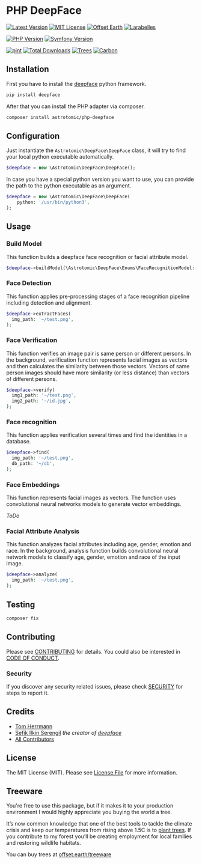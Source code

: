 # PHP DeepFace

[![Latest Version](http://img.shields.io/packagist/v/astrotomic/php-deepface.svg?label=Release&style=for-the-badge)](https://packagist.org/packages/astrotomic/php-deepface)
[![MIT License](https://img.shields.io/github/license/Astrotomic/php-deepface.svg?label=License&color=blue&style=for-the-badge)](https://github.com/Astrotomic/php-deepface/blob/master/LICENSE)
[![Offset Earth](https://img.shields.io/badge/Treeware-%F0%9F%8C%B3-green?style=for-the-badge)](https://plant.treeware.earth/Astrotomic/php-deepface)
[![Larabelles](https://img.shields.io/badge/Larabelles-%F0%9F%A6%84-lightpink?style=for-the-badge)](https://www.larabelles.com/)

[![PHP Version](https://img.shields.io/packagist/dependency-v/astrotomic/php-deepface/php?style=flat-square&label=PHP)](https://packagist.org/packages/astrotomic/php-deepface)
[![Symfony Version](https://img.shields.io/packagist/dependency-v/astrotomic/php-deepface/symfony/process?style=flat-square&label=Symfony)](https://packagist.org/packages/astrotomic/php-deepface)

[![pint](https://img.shields.io/github/actions/workflow/status/Astrotomic/php-deepface/pint.yml?style=flat-square&logo=github&logoColor=white&label=CS)](https://github.com/Astrotomic/php-deepface/actions/workflows/pint.yml)
[![Total Downloads](https://img.shields.io/packagist/dt/astrotomic/php-deepface.svg?label=Downloads&style=flat-square)](https://packagist.org/packages/astrotomic/php-deepface)
[![Trees](https://img.shields.io/ecologi/trees/astrotomic?style=flat-square)](https://forest.astrotomic.info)
[![Carbon](https://img.shields.io/ecologi/carbon/astrotomic?style=flat-square)](https://forest.astrotomic.info)

## Installation

First you have to install the [deepface](https://github.com/serengil/deepface/tree/master#installation--) python framework.
```bash
pip install deepface
```

After that you can install the PHP adapter via composer.
```bash
composer install astrotomic/php-deepface
```

## Configuration

Just instantiate the `Astrotomic\DeepFace\DeepFace` class, it will try to find your local python executable automatically.
```php
$deepface = new \Astrotomic\DeepFace\DeepFace();
```

In case you have a special python version you want to use, you can provide the path to the python executable as an argument.
```php
$deepface = new \Astrotomic\DeepFace\DeepFace(
    python: '/usr/bin/python3',
);
```

## Usage

### Build Model

This function builds a deepface face recognition or facial attribute model.

```php
$deepface->buildModel(\Astrotomic\DeepFace\Enums\FaceRecognitionModel::VGGFACE);
```

### Face Detection

This function applies pre-processing stages of a face recognition pipeline including detection and alignment.

```php
$deepface->extractFaces(
  img_path: '~/test.png',
);
```

### Face Verification

This function verifies an image pair is same person or different persons.
In the background, verification function represents facial images as vectors and then calculates the similarity between those vectors.
Vectors of same person images should have more similarity (or less distance) than vectors of different persons.

```php
$deepface->verify(
  img1_path: '~/test.png',
  img2_path: '~/id.jpg',
);
```

### Face recognition

This function applies verification several times and find the identities in a database.

```php
$deepface->find(
  img_path: '~/test.png',
  db_path: '~/db',
);
```

### Face Embeddings

This function represents facial images as vectors. 
The function uses convolutional neural networks models to generate vector embeddings.

_ToDo_

### Facial Attribute Analysis

This function analyzes facial attributes including age, gender, emotion and race. 
In the background, analysis function builds convolutional neural network models to classify age, gender, emotion and race of the input image.

```php
$deepface->analyze(
  img_path: '~/test.png',
);
```


## Testing

```bash
composer fix
```

## Contributing

Please see [CONTRIBUTING](https://github.com/Astrotomic/.github/blob/master/CONTRIBUTING.md) for details. You could also be interested in [CODE OF CONDUCT](https://github.com/Astrotomic/.github/blob/master/CODE_OF_CONDUCT.md).

### Security

If you discover any security related issues, please check [SECURITY](https://github.com/Astrotomic/.github/blob/master/SECURITY.md) for steps to report it.

## Credits

-   [Tom Herrmann](https://github.com/Gummibeer)
-   [Sefik Ilkin Serengil](https://github.com/serengil) _the creator of [deepface](https://github.com/serengil/deepface)_
-   [All Contributors](../../contributors)

## License

The MIT License (MIT). Please see [License File](LICENSE.md) for more information.

## Treeware

You're free to use this package, but if it makes it to your production environment I would highly appreciate you buying the world a tree.

It’s now common knowledge that one of the best tools to tackle the climate crisis and keep our temperatures from rising above 1.5C is to [plant trees](https://www.bbc.co.uk/news/science-environment-48870920). If you contribute to my forest you’ll be creating employment for local families and restoring wildlife habitats.

You can buy trees at [offset.earth/treeware](https://plant.treeware.earth/Astrotomic/php-deepface)

